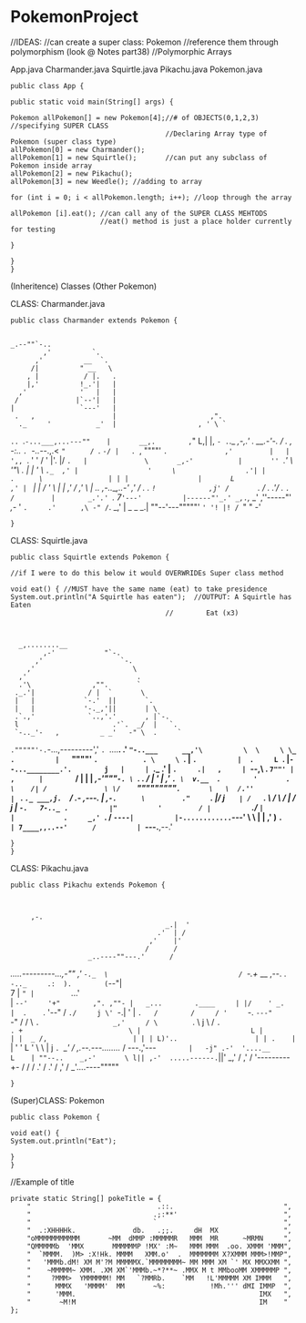 # PokemonProject

//IDEAS:
//can create a super class: Pokemon
//reference them through polymorphism (look @ Notes part38)
//Polymorphic Arrays



App.java    Charmander.java     Squirtle.java  Pikachu.java     Pokemon.java

    public class App {

    public static void main(String[] args) {

    Pokemon allPokemon[] = new Pokemon[4];//# of OBJECTS(0,1,2,3)  //specifying SUPER CLASS
                                          //Declaring Array type of Pokemon (super class type)
    allPokemon[0] = new Charmander();
    allPokemon[1] = new Squirtle();       //can put any subclass of Pokemon inside array
    allPokemon[2] = new Pikachu();
    allPokemon[3] = new Weedle(); //adding to array

    for (int i = 0; i < allPokemon.length; i++); //loop through the array

    allPokemon [i].eat(); //can call any of the SUPER CLASS MEHTODS
                          //eat() method is just a place holder currently for testing

    }

    }
    }

(Inheritence) Classes (Other Pokemon)

CLASS: Charmander.java

    public class Charmander extends Pokemon {
    
    
    _.--""`-..
            ,'          `.
          ,'          __  `.
         /|          " __   \
        , |           / |.   .
        |,'          !_.'|   |
      ,'             '   |   |
     /              |`--'|   |
    |                `---'   |
     .   ,                   |                       ,".
      ._     '           _'  |                    , ' \ `
  `.. `.`-...___,...---""    |       __,.        ,`"   L,|
  |, `- .`._        _,-,.'   .  __.-'-. /        .   ,    \
-:..     `. `-..--_.,.<       `"      / `.        `-/ |   .
  `,         """"'     `.              ,'         |   |  ',,
    `.      '            '            /          '    |'. |/
      `.   |              \       _,-'           |       ''
        `._'               \   '"\                .      |
           |                '     \                `._  ,'
           |                 '     \                 .'|
           |                 .      \                | |
           |                 |       L              ,' |
           `                 |       |             /   '
            \                |       |           ,'   /
          ,' \               |  _.._ ,-..___,..-'    ,'
         /     .             .      `!             ,j'
        /       `.          /        .           .'/
       .          `.       /         |        _.'.'
        `.          7`'---'          |------"'_.'
       _,.`,_     _'                ,''-----"'
   _,-_    '       `.     .'      ,\
   -" /`.         _,'     | _  _  _.|
    ""--'---"""""'        `' '! |! /
                            `" " -'

    }

CLASS: Squirtle.java 

    public class Squirtle extends Pokemon {

    //if I were to do this below it would OVERWRIDEs Super class method

    void eat() { //MUST have the same name (eat) to take presidence
    System.out.println("A Squirtle has eaten");  //OUTPUT: A Squirtle has Eaten
                                          //        Eat (x3)
					  
	
	
	  _,........__
            ,-'            "`-.
          ,'                   `-.
        ,'                        \
      ,'                           .
      .'\               ,"".       `
     ._.'|             / |  `       \
     |   |            `-.'  ||       `.
     |   |            '-._,'||       | \
     .`.,'             `..,'.'       , |`-.
     l                       .'`.  _/  |   `.
     `-.._'-   ,          _ _'   -" \  .     `
`."""""'-.`-...,---------','         `. `....__.
.'        `"-..___      __,'\          \  \     \
\_ .          |   `""""'    `.           . \     \
  `.          |              `.          |  .     L
    `.        |`--...________.'.        j   |     |
      `._    .'      |          `.     .|   ,     |
         `--,\       .            `7""' |  ,      |
            ` `      `            /     |  |      |    _,-'"""`-.
             \ `.     .          /      |  '      |  ,'          `.
              \  v.__  .        '       .   \    /| /              \
               \/    `""\"""""""`.       \   \  /.''                |
                `        .        `._ ___,j.  `/ .-       ,---.     |
                ,`-.      \         ."     `.  |/        j     `    |
               /    `.     \       /         \ /         |     /    j
              |       `-.   7-.._ .          |"          '         /
              |          `./_    `|          |            .     _,'
              `.           / `----|          |-............`---'
                \          \      |          |
               ,'           )     `.         |
                7____,,..--'      /          |
                                  `---.__,--.'


    }
    }

CLASS: Pikachu.java

    public class Pikachu extends Pokemon {
    
    
    
         ,-.
                                          _.|  '
                                        .'  | /
                                      ,'    |'
                                     /      /
                       _..----""---.'      /
 _.....---------...,-""                  ,'
 `-._  \                                /
     `-.+_            __           ,--. .
          `-.._     .:  ).        (`--"| \
               7    | `" |         `...'  \
               |     `--'     '+"        ,". ,""-
               |   _...        .____     | |/    '
          _.   |  .    `.  '--"   /      `./     j
         \' `-.|  '     |   `.   /        /     /
         '     `-. `---"      `-"        /     /
          \       `.                  _,'     /
           \        `                        .
            \                                j
             \                              /
              `.                           .
                +                          \
                |                           L
                |                           |
                |  _ /,                     |
                | | L)'..                   |
                | .    | `                  |
                '  \'   L                   '
                 \  \   |                  j
                  `. `__'                 /
                _,.--.---........__      /
               ---.,'---`         |   -j"
                .-'  '....__      L    |
              ""--..    _,-'       \ l||
                  ,-'  .....------. `||'
               _,'                /
             ,'                  /
            '---------+-        /
                     /         /
                   .'         /
                 .'          /
               ,'           /
             _'....----""""" 


    }

(Super)CLASS: Pokemon

    public class Pokemon {

    void eat() {
    System.out.println("Eat");

    }
    }



//Example of title


	private static String[] pokeTitle = { 
		"                               .::.                           ",
		"                              .;:**'                          ",
		"                              `                               ",
		"  .:XHHHHk.              db.   .;;.     dH  MX                ",
		"oMMMMMMMMMMM       ~MM  dMMP :MMMMMR   MMM  MR      ~MRMN     ",
		"QMMMMMb  'MMX       MMMMMMP !MX' :M~   MMM MMM  .oo. XMMM 'MMM",
		"  `MMMM.  )M> :X!Hk. MMMM   XMM.o'  .  MMMMMMM X?XMMM MMM>!MMP",
		"   'MMMb.dM! XM M'?M MMMMMX.`MMMMMMMM~ MM MMM XM `' MX MMXXMM ",
		"    ~MMMMM~ XMM. .XM XM`'MMMb.~*?**~ .MMX M t MMbooMM XMMMMMP ",
		"     ?MMM>  YMMMMMM! MM   `?MMRb.    `MM   !L'MMMMM XM IMMM   ",
		"      MMMX   'MMMM'  MM       ~%:           !Mh.''' dMI IMMP  ",
		"      'MMM.                                             IMX   ",
		"       ~M!M                                             IM    " 
	};
